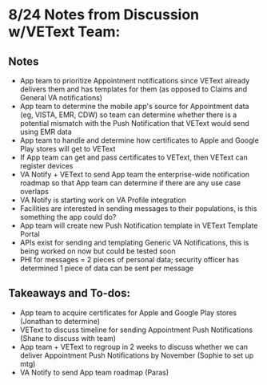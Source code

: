 # 8/24 Notes from Discussion w/VEText Team:

## Notes
- App team to prioritize Appointment notifications since VEText already delivers them and has templates for them (as opposed to Claims and General VA notifications)
- App team to determine the mobile app's source for Appointment data (eg, VISTA, EMR, CDW) so team can determine whether there is a potential mismatch with the Push Notification that VEText would send using EMR data
- App team to handle and determine how certificates to Apple and Google Play stores will get to VEText
- If App team can get and pass certificates to VEText, then VEText can register devices
- VA Notify + VEText to send App team the enterprise-wide notification roadmap so that App team can determine if there are any use case overlaps
- VA Notify is starting work on VA Profile integration
- Facilities are interested in sending messages to their populations, is this something the app could do?
- App team will create new Push Notification template in VEText Template Portal
- APIs exist for sending and templating Generic VA Notifications, this is being worked on now but could be tested soon
- PHI for messages = 2 pieces of personal data; security officer has determined 1 piece of data can be sent per message

## Takeaways and To-dos:
- App team to acquire certificates for Apple and Google Play stores (Jonathan to determine)
- VEText to discuss timeline for sending Appointment Push Notifications (Shane to discuss with team)
- App team + VEText to regroup in 2 weeks to discuss whether we can deliver Appointment Push Notifications by November (Sophie to set up mtg)
- VA Notify to send App team roadmap (Paras)
